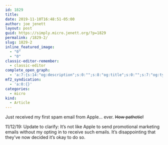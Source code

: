 ```yaml
---
id: 1829
title: 
date: 2019-11-10T16:48:51-05:00
author: joe jenett
layout: post
guid: https://simply.micro.jenett.org/?p=1829
permalink: /1829-2/
slug: 1829-2
inline_featured_image:
  - "0"
  - "0"
classic-editor-remember:
  - classic-editor
complete_open_graph:
  - 'a:7:{s:14:"og:description";s:0:"";s:8:"og:title";s:0:"";s:7:"og:type";s:0:"";s:12:"twitter:card";s:7:"summary";s:15:"twitter:creator";s:0:"";s:19:"twitter:description";s:0:"";s:8:"og:image";s:0:"";}'
mf2_syndication:
  - 'a:0:{}'
categories:
  - micro
kind:
  - Article
---
```

<p>Just received my first spam email from Apple... ever. <span style="text-decoration: line-through;">How pathetic!</span> </p>
<p>11/12/19: Update to clarify: It’s not like Apple to send promotional marketing emails without my opting in to receive such emails. It’s disappointing that they’ve now decided it’s okay to do so.</p>